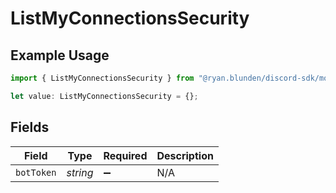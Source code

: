 # ListMyConnectionsSecurity

## Example Usage

```typescript
import { ListMyConnectionsSecurity } from "@ryan.blunden/discord-sdk/models/operations";

let value: ListMyConnectionsSecurity = {};
```

## Fields

| Field              | Type               | Required           | Description        |
| ------------------ | ------------------ | ------------------ | ------------------ |
| `botToken`         | *string*           | :heavy_minus_sign: | N/A                |